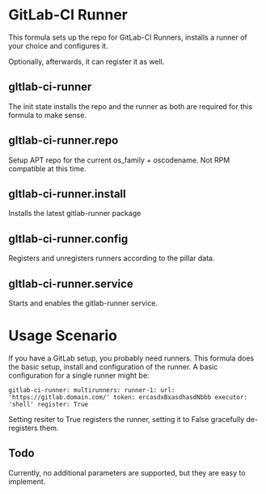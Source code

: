 GitLab-CI Runner
================

This formula sets up the repo for GitLab-CI Runners, installs a runner of
your choice and configures it.

Optionally, afterwards, it can register it as well.

gltlab-ci-runner
----------------
The init state installs the repo and the runner as both are required for this formula to make sense.

gltlab-ci-runner.repo
---------------------
Setup APT repo for the current os_family + oscodename. Not RPM compatible at this time.

gltlab-ci-runner.install
------------------------
Installs the latest gitlab-runner package

gltlab-ci-runner.config
-----------------------
Registers and unregisters runners according to the pillar data.

gltlab-ci-runner.service
------------------------
Starts and enables the gitlab-runner service.


Usage Scenario
==============
If you have a GitLab setup, you probably need runners. This formula does the basic setup, install and configuration of the runner.
A basic configuration for a single runner might be:

``
gitlab-ci-runner:
  multirunners:
    runner-1:
      url: 'https://gitlab.domain.com/'
      token: ercasdxBxasdhasdNbbb
      executor: 'shell'
      register: True
``

Setting resiter to True registers the runner, setting it to False gracefully de-registers them.

Todo
----
Currently, no additional parameters are supported, but they are easy to implement.